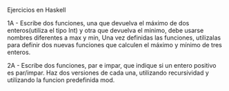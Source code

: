 Ejercicios en Haskell

1A - Escribe dos funciones, una que devuelva el máximo de dos enteros(utiliza el tipo Int) y otra
que devuelva el minimo, debe usarse nombres diferentes a max y min, Una vez definidas las funciones, utilizalas para definir dos nuevas funciones que calculen el máximo y mínimo de tres enteros.

2A - Escribe dos funciones, par e impar, que indique si un entero positivo es par/impar. Haz dos
versiones de cada una, utilizando recursividad y utilizando la funcion predefinida mod.
